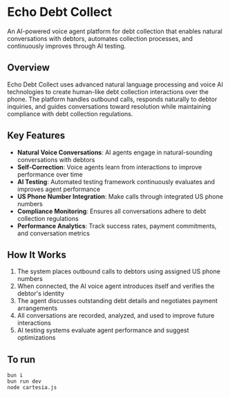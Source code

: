 # Echo Debt Collect

An AI-powered voice agent platform for debt collection that enables natural conversations with debtors, automates collection processes, and continuously improves through AI testing.

## Overview

Echo Debt Collect uses advanced natural language processing and voice AI technologies to create human-like debt collection interactions over the phone. The platform handles outbound calls, responds naturally to debtor inquiries, and guides conversations toward resolution while maintaining compliance with debt collection regulations.

## Key Features

- **Natural Voice Conversations**: AI agents engage in natural-sounding conversations with debtors
- **Self-Correction**: Voice agents learn from interactions to improve performance over time
- **AI Testing**: Automated testing framework continuously evaluates and improves agent performance
- **US Phone Number Integration**: Make calls through integrated US phone numbers
- **Compliance Monitoring**: Ensures all conversations adhere to debt collection regulations
- **Performance Analytics**: Track success rates, payment commitments, and conversation metrics

## How It Works

1. The system places outbound calls to debtors using assigned US phone numbers
2. When connected, the AI voice agent introduces itself and verifies the debtor's identity
3. The agent discusses outstanding debt details and negotiates payment arrangements
4. All conversations are recorded, analyzed, and used to improve future interactions
5. AI testing systems evaluate agent performance and suggest optimizations


## To run

```
bun i
bun run dev
node cartesia.js
```